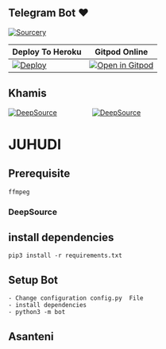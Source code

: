 ## Telegram Bot ❤️️

[![Sourcery](https://img.shields.io/badge/Sourcery-enabled-brightgreen)](https://sourcery.ai)

|Deploy To Heroku|  Gitpod Online|
|--|--|
| [![Deploy](https://www.herokucdn.com/deploy/button.svg)](https://heroku.com/deploy?template=https://github.com/Jihudumie/Abc) | [![Open in Gitpod](https://gitpod.io/button/open-in-gitpod.svg)](https://gitpod.io/#https://github.com/mmuhammedfurkan/TelethonUserBot) |

## Khamis


[![DeepSource](https://deepsource.io/gh/muhammedfurkan/TelethonUserBot.svg/?label=active+issues&show_trend=true)](https://deepsource.io/gh/muhammedfurkan/TelethonUserBot/?ref=repository-badge)&nbsp;&nbsp;&nbsp;&nbsp;&nbsp;&nbsp;&nbsp;&nbsp;&nbsp;&nbsp;&nbsp;&nbsp;&nbsp;&nbsp;&nbsp;&nbsp;&nbsp;&nbsp;[![DeepSource](https://deepsource.io/gh/muhammedfurkan/Telethon.svg/?label=resolved+issues&show_trend=true)](https://deepsource.io/gh/muhammedfurkan/TelethonUserBot/?ref=repository-badge)  
    
# JUHUDI
## Prerequisite
    ffmpeg

### DeepSource


## install dependencies
    pip3 install -r requirements.txt


## Setup Bot
    - Change configuration config.py  File
    - install dependencies
    - python3 -m bot
    
## Asanteni

